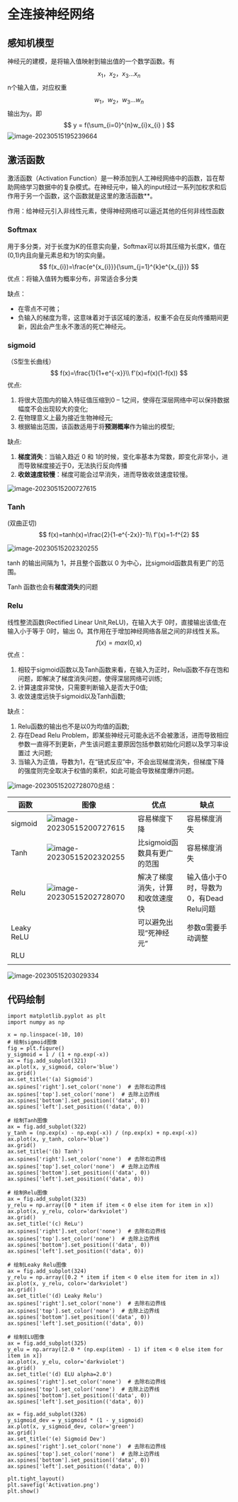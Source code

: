 # 全连接神经网络

## 感知机模型

神经元的建模，是将输入值映射到输出值的一个数学函数。有
$$
x_{1}，x_{2}，x_{3}...x_{n}
$$
n个输入值，对应权重
$$
w_{1}，w_{2}，w_{3}...w_{n}
$$
输出为y。即
$$
y = f(\sum_{i=0}^{n}w_{i}x_{i}  )
$$
![image-20230515195239664](assets/image-20230515195239664.png)

## 激活函数

激活函数（Activation Function）是一种添加到人工神经网络中的函数，旨在帮助网络学习数据中的复杂模式。在神经元中，输入的input经过一系列加权求和后作用于另一个函数，这个函数就是这里的激活函数**。

作用：给神经元引入非线性元素，使得神经网络可以逼近其他的任何非线性函数

### Softmax

用于多分类，对于长度为K的任意实向量，Softmax可以将其压缩为长度K，值在(0,1)内且向量元素总和为1的实向量。
$$
f(x_{i})=\frac{e^{x_{i}}}{\sum_{j=1}^{k}e^{x_{j}}}
$$
优点：将输入值转为概率分布，非常适合多分类

缺点：

- 在零点不可微；
- 负输入的梯度为零，这意味着对于该区域的激活，权重不会在反向传播期间更新，因此会产生永不激活的死亡神经元。

### sigmoid

（S型生长曲线）
$$
f(x)=\frac{1}{1+e^{-x}}\\
f'(x)=f(x)(1-f(x))
$$
优点:

1. 将很大范围内的输入特征值压缩到0 – 1之间，使得在深层网络中可以保持数据幅度不会出现较大的变化;
2. 在物理意义上最为接近生物神经元;
3. 根据输出范围，该函数适用于将**预测概率**作为输出的模型;

缺点:

1. **梯度消失**：当输入趋近 0 和 1的时候，变化率基本为常数，即变化非常小，进而导致梯度接近于0，无法执行反向传播
2. **收敛速度较慢**：梯度可能会过早消失，进而导致收敛速度较慢。

![image-20230515200727615](assets/image-20230515200727615.png)

### Tanh

(双曲正切)
$$
f(x)=tanh(x)=\frac{2}{1-e^{-2x}}-1\\
f'(x)=1-f^{2}
$$


![image-20230515202320255](assets/image-20230515202320255.png)

tanh 的输出间隔为 1，并且整个函数以 0 为中心，比sigmoid函数具有更广的范围。

Tanh 函数也会有**梯度消失**的问题

### Relu

线性整流函数(Rectified Linear Unit,ReLU)，在输入大于 0时，直接输出该值;在输入小于等于 0时，输出 0。其作用在于增加神经网络各层之间的非线性关系。
$$
f(x)=max(0,x)
$$
优点：

1. 相较于sigmoid函数以及Tanh函数来看，在输入为正时，Relu函数不存在饱和问题，即解决了梯度消失问题，使得深层网络可训练;
2. 计算速度非常快，只需要判断输入是否大于0值;
3. 收敛速度远快于sigmoid以及Tanh函数;

缺点：

1. Relu函数的输出也不是以0为均值的函数;
2. 存在Dead Relu Problem，即某些神经元可能永远不会被激活，进而导致相应
   参数一直得不到更新，产生该问题主要原因包括参数初始化问题以及学习率设置过
   大问题;
3. 当输入为正值，导数为1，在“链式反应”中，不会出现梯度消失，但梯度下降
   的强度则完全取决于权值的乘积，如此可能会导致梯度爆炸问题。

![image-20230515202728070](assets/image-20230515202728070.png)总结：

| 函数       |        图像                            | 优点                             | 缺点                                    |
| ---------- | ------------------------------------------------------------ | -------------------------------- | --------------------------------------- |
| sigmoid    | ![image-20230515200727615](assets/image-20230515200727615.png) | 容易梯度下降                     | 容易梯度消失                            |
| Tanh       | ![image-20230515202320255](assets/image-20230515202320255.png) | 比sigmoid函数具有更广的范围      | 容易梯度消失                            |
| Relu       | ![image-20230515202728070](assets/image-20230515202728070.png) | 解决了梯度消失，计算和收敛速度快 | 输入值小于0时，导数为0，有Dead Relu问题 |
| Leaky ReLU |                                                              | 可以避免出现“死神经 元”          | 参数α需要手动调整                       |
| RLU        |                                                              |                                  |                                         |
|            |                                                              |                                  |                                         |

![image-20230515203029334](assets/image-20230515203029334.png)



## 代码绘制



```
import matplotlib.pyplot as plt
import numpy as np

x = np.linspace(-10, 10)
# 绘制sigmoid图像
fig = plt.figure()
y_sigmoid = 1 / (1 + np.exp(-x))
ax = fig.add_subplot(321)
ax.plot(x, y_sigmoid, color='blue')
ax.grid()
ax.set_title('(a) Sigmoid')
ax.spines['right'].set_color('none')  # 去除右边界线
ax.spines['top'].set_color('none')  # 去除上边界线
ax.spines['bottom'].set_position(('data', 0))
ax.spines['left'].set_position(('data', 0))

# 绘制Tanh图像
ax = fig.add_subplot(322)
y_tanh = (np.exp(x) - np.exp(-x)) / (np.exp(x) + np.exp(-x))
ax.plot(x, y_tanh, color='blue')
ax.grid()
ax.set_title('(b) Tanh')
ax.spines['right'].set_color('none')  # 去除右边界线
ax.spines['top'].set_color('none')  # 去除上边界线
ax.spines['bottom'].set_position(('data', 0))
ax.spines['left'].set_position(('data', 0))

# 绘制Relu图像
ax = fig.add_subplot(323)
y_relu = np.array([0 * item if item < 0 else item for item in x])
ax.plot(x, y_relu, color='darkviolet')
ax.grid()
ax.set_title('(c) ReLu')
ax.spines['right'].set_color('none')  # 去除右边界线
ax.spines['top'].set_color('none')  # 去除上边界线
ax.spines['bottom'].set_position(('data', 0))
ax.spines['left'].set_position(('data', 0))

# 绘制Leaky Relu图像
ax = fig.add_subplot(324)
y_relu = np.array([0.2 * item if item < 0 else item for item in x])
ax.plot(x, y_relu, color='darkviolet')
ax.grid()
ax.set_title('(d) Leaky Relu')
ax.spines['right'].set_color('none')  # 去除右边界线
ax.spines['top'].set_color('none')  # 去除上边界线
ax.spines['bottom'].set_position(('data', 0))
ax.spines['left'].set_position(('data', 0))

# 绘制ELU图像
ax = fig.add_subplot(325)
y_elu = np.array([2.0 * (np.exp(item) - 1) if item < 0 else item for item in x])
ax.plot(x, y_elu, color='darkviolet')
ax.grid()
ax.set_title('(d) ELU alpha=2.0')
ax.spines['right'].set_color('none')  # 去除右边界线
ax.spines['top'].set_color('none')  # 去除上边界线
ax.spines['bottom'].set_position(('data', 0))
ax.spines['left'].set_position(('data', 0))

ax = fig.add_subplot(326)
y_sigmoid_dev = y_sigmoid * (1 - y_sigmoid)
ax.plot(x, y_sigmoid_dev, color='green')
ax.grid()
ax.set_title('(e) Sigmoid Dev')
ax.spines['right'].set_color('none')  # 去除右边界线
ax.spines['top'].set_color('none')  # 去除上边界线
ax.spines['bottom'].set_position(('data', 0))
ax.spines['left'].set_position(('data', 0))

plt.tight_layout()
plt.savefig('Activation.png')
plt.show()
```
